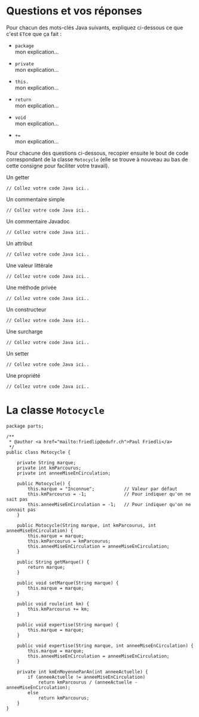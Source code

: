 # Questions et vos réponses
Pour chacun des mots-clés Java suivants, expliquez ci-dessous ce que c'est `ET`ce que ça fait :

- `package`  
mon explication...

- `private`  
mon explication...

- `this.`  
mon explication...

- `return`  
mon explication...

- `void`  
mon explication...

- `+=`  
mon explication...

Pour chacune des questions ci-dessous, recopier ensuite le bout de code correspondant de la classe `Motocycle` (elle se trouve à nouveau au bas de cette consigne pour faciliter votre travail).

Un getter

```
// Collez votre code Java ici..
```
Un commentaire simple

```
// Collez votre code Java ici..
```
Un commentaire Javadoc

```
// Collez votre code Java ici..
```
Un attribut

```
// Collez votre code Java ici..
```
Une valeur littérale

```
// Collez votre code Java ici..
```
Une méthode privée

```
// Collez votre code Java ici..
```
Un constructeur

```
// Collez votre code Java ici..
```
Une surcharge

```
// Collez votre code Java ici..
```
Un setter

```
// Collez votre code Java ici..
```
Une propriété

```
// Collez votre code Java ici..
```  
  
  
# La classe `Motocycle` 
```
package parts;

/**
 * @author <a href="mailto:friedlip@edufr.ch">Paul Friedli</a>
 */
public class Motocycle {

    private String marque;
    private int kmParcourus;
    private int anneeMiseEnCirculation;

    public Motocycle() {
        this.marque = "Inconnue";           // Valeur par défaut
        this.kmParcourus = -1;              // Pour indiquer qu'on ne sait pas
        this.anneeMiseEnCirculation = -1;   // Pour indiquer qu'on ne connait pas
    }

    public Motocycle(String marque, int kmParcourus, int anneeMiseEnCirculation) {
        this.marque = marque;
        this.kmParcourus = kmParcourus;
        this.anneeMiseEnCirculation = anneeMiseEnCirculation;
    }

    public String getMarque() {
        return marque;
    }

    public void setMarque(String marque) {
        this.marque = marque;
    }

    public void roule(int km) {
        this.kmParcourus += km;
    }

    public void expertise(String marque) {
        this.marque = marque;
    }

    public void expertise(String marque, int anneeMiseEnCirculation) {
        this.marque = marque;
        this.anneeMiseEnCirculation = anneeMiseEnCirculation;
    }

    private int kmEnMoyenneParAn(int anneeActuelle) {
        if (anneeActuelle != anneeMiseEnCirculation)
            return kmParcourus / (anneeActuelle - anneeMiseEnCirculation);
        else
            return kmParcourus;
    }
}
```